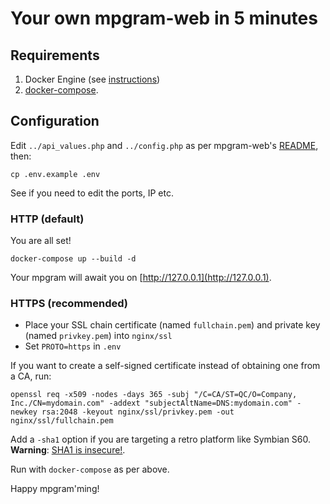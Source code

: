 # Your own mpgram-web in 5 minutes

## Requirements

1. Docker Engine (see [instructions](https://docs.docker.com/engine/install/ubuntu/))
2. [docker-compose](https://github.com/docker/compose).

## Configuration

Edit `../api_values.php` and `../config.php` as per mpgram-web's [README](https://github.com/shinovon/mpgram-web), then:

```
cp .env.example .env
```

See if you need to edit the ports, IP etc.

### HTTP (default)

You are all set!

```
docker-compose up --build -d
```

Your mpgram will await you on [http://127.0.0.1](http://127.0.0.1).

### HTTPS (recommended)

* Place your SSL chain certificate (named `fullchain.pem`) and private key (named `privkey.pem`) into `nginx/ssl`
* Set `PROTO=https` in `.env`

If you want to create a self-signed certificate instead of obtaining one from a CA, run:

```
openssl req -x509 -nodes -days 365 -subj "/C=CA/ST=QC/O=Company, Inc./CN=mydomain.com" -addext "subjectAltName=DNS:mydomain.com" -newkey rsa:2048 -keyout nginx/ssl/privkey.pem -out nginx/ssl/fullchain.pem
```

Add a `-sha1` option if you are targeting a retro platform like Symbian S60. **Warning**: [SHA1 is insecure!](https://en.wikipedia.org/wiki/SHA-1#Attacks).

Run with `docker-compose` as per above.

Happy mpgram'ming!

